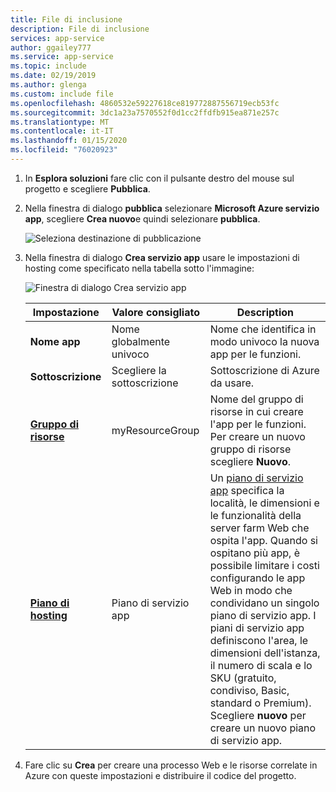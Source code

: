 ```yaml
---
title: File di inclusione
description: File di inclusione
services: app-service
author: ggailey777
ms.service: app-service
ms.topic: include
ms.date: 02/19/2019
ms.author: glenga
ms.custom: include file
ms.openlocfilehash: 4860532e59227618ce819772887556719ecb53fc
ms.sourcegitcommit: 3dc1a23a7570552f0d1cc2ffdfb915ea871e257c
ms.translationtype: MT
ms.contentlocale: it-IT
ms.lasthandoff: 01/15/2020
ms.locfileid: "76020923"
---
```

1. In **Esplora soluzioni** fare clic con il pulsante destro del mouse sul progetto e scegliere **Pubblica**.

1. Nella finestra di dialogo **pubblica** selezionare **Microsoft Azure servizio app**, scegliere **Crea nuovo**e quindi selezionare **pubblica**.

   ![Seleziona destinazione di pubblicazione](./media/webjobs-publish-netcore/pick-publish-target.png)

1. Nella finestra di dialogo **Crea servizio app** usare le impostazioni di hosting come specificato nella tabella sotto l'immagine:

    ![Finestra di dialogo Crea servizio app](./media/webjobs-publish-netcore/app-service-dialog.png)

    | Impostazione      | Valore consigliato  | Description                                |
    | ------------ |  ------- | -------------------------------------------------- |
    | **Nome app** | Nome globalmente univoco | Nome che identifica in modo univoco la nuova app per le funzioni. |
    | **Sottoscrizione** | Scegliere la sottoscrizione | Sottoscrizione di Azure da usare. |
    | **[Gruppo di risorse](../articles/azure-resource-manager/management/overview.md)** | myResourceGroup |  Nome del gruppo di risorse in cui creare l'app per le funzioni. Per creare un nuovo gruppo di risorse scegliere **Nuovo**.|
    | **[Piano di hosting](../articles/app-service/overview-hosting-plans.md)** | Piano di servizio app | Un [piano di servizio app](../articles/app-service/overview-hosting-plans.md) specifica la località, le dimensioni e le funzionalità della server farm Web che ospita l'app. Quando si ospitano più app, è possibile limitare i costi configurando le app Web in modo che condividano un singolo piano di servizio app. I piani di servizio app definiscono l'area, le dimensioni dell'istanza, il numero di scala e lo SKU (gratuito, condiviso, Basic, standard o Premium). Scegliere **nuovo** per creare un nuovo piano di servizio app. |

1. Fare clic su **Crea** per creare una processo Web e le risorse correlate in Azure con queste impostazioni e distribuire il codice del progetto.
